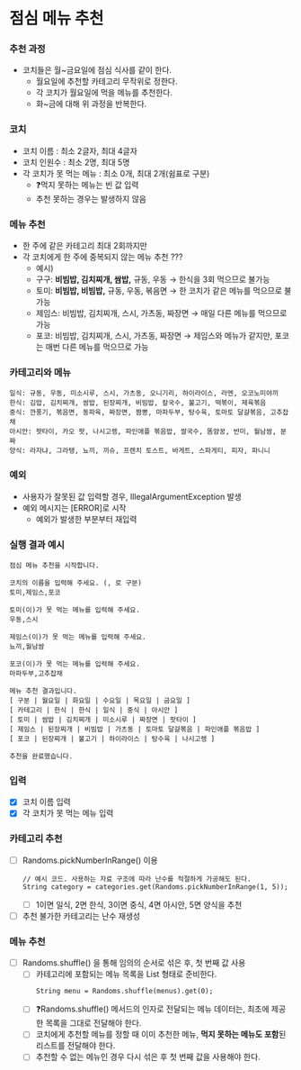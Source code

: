 # 점심 메뉴 추천

### 추천 과정

- 코치들은 월~금요일에 점심 식사를 같이 한다.
    - 월요일에 추천할 카테고리 무작위로 정한다.
    - 각 코치가 월요일에 먹을 메뉴를 추천한다.
    - 화~금에 대해 위 과정을 반복한다.

### 코치

- 코치 이름 : 최소 2글자, 최대 4글자
- 코치 인원수 : 최소 2명, 최대 5명
- 각 코치가 못 먹는 메뉴 : 최소 0개, 최대 2개(쉼표로 구분)
    - ❓먹지 못하는 메뉴는 빈 값 입력
    - 추천 못하는 경우는 발생하지 않음

### 메뉴 추천

- 한 주에 같은 카테고리 최대 2회까지만
- 각 코치에게 한 주에 중복되지 않는 메뉴 추천 ???
    - 예시)
    - 구구: **비빔밥, 김치찌개, 쌈밥,** 규동, 우동 → 한식을 3회 먹으므로 불가능
    - 토미: **비빔밥, 비빔밥,** 규동, 우동, 볶음면 → 한 코치가 같은 메뉴를 먹으므로 불가능
    - 제임스: 비빔밥, 김치찌개, 스시, 가츠동, 짜장면 → 매일 다른 메뉴를 먹으므로 가능
    - 포코: 비빔밥, 김치찌개, 스시, 가츠동, 짜장면 → 제임스와 메뉴가 같지만, 포코는 매번 다른 메뉴를 먹으므로 가능

### 카테고리와 메뉴

```
일식: 규동, 우동, 미소시루, 스시, 가츠동, 오니기리, 하이라이스, 라멘, 오코노미야끼
한식: 김밥, 김치찌개, 쌈밥, 된장찌개, 비빔밥, 칼국수, 불고기, 떡볶이, 제육볶음
중식: 깐풍기, 볶음면, 동파육, 짜장면, 짬뽕, 마파두부, 탕수육, 토마토 달걀볶음, 고추잡채
아시안: 팟타이, 카오 팟, 나시고렝, 파인애플 볶음밥, 쌀국수, 똠얌꿍, 반미, 월남쌈, 분짜
양식: 라자냐, 그라탱, 뇨끼, 끼슈, 프렌치 토스트, 바게트, 스파게티, 피자, 파니니
```

### 예외

- 사용자가 잘못된 값 입력할 경우, IllegalArgumentException 발생
- 예외 메시지는 [ERROR]로 시작
    - 예외가 발생한 부분부터 재입력

### 실행 결과 예시
```
점심 메뉴 추천을 시작합니다.

코치의 이름을 입력해 주세요. (, 로 구분)
토미,제임스,포코

토미(이)가 못 먹는 메뉴를 입력해 주세요.
우동,스시

제임스(이)가 못 먹는 메뉴를 입력해 주세요.
뇨끼,월남쌈

포코(이)가 못 먹는 메뉴를 입력해 주세요.
마파두부,고추잡채

메뉴 추천 결과입니다.
[ 구분 | 월요일 | 화요일 | 수요일 | 목요일 | 금요일 ]
[ 카테고리 | 한식 | 한식 | 일식 | 중식 | 아시안 ]
[ 토미 | 쌈밥 | 김치찌개 | 미소시루 | 짜장면 | 팟타이 ]
[ 제임스 | 된장찌개 | 비빔밥 | 가츠동 | 토마토 달걀볶음 | 파인애플 볶음밥 ]
[ 포코 | 된장찌개 | 불고기 | 하이라이스 | 탕수육 | 나시고렝 ]

추천을 완료했습니다.
```

### 입력

- [x] 코치 이름 입력
- [x] 각 코치가 못 먹는 메뉴 입력

### 카테고리 추천

- [ ] Randoms.pickNumberInRange() 이용
    ```
    // 예시 코드. 사용하는 자료 구조에 따라 난수를 적절하게 가공해도 된다.
    String category = categories.get(Randoms.pickNumberInRange(1, 5));
    ```
    - [ ] 1이면 일식, 2면 한식, 3이면 중식, 4면 아시안, 5면 양식을 추천
- [ ] 추천 불가한 카테고리는 난수 재생성

### 메뉴 추천

- [ ] Randoms.shuffle() 을 통해 임의의 순서로 섞은 후, 첫 번째 값 사용
    - [ ] 카테고리에 포함되는 메뉴 목록을 List<String> 형태로 준비한다.
      ```
      String menu = Randoms.shuffle(menus).get(0);
      ```
    - [ ] ❓Randoms.shuffle() 메서드의 인자로 전달되는 메뉴 데이터는, 최초에 제공한 목록을 그대로 전달해야 한다.
    - [ ] 코치에게 추천할 메뉴를 정할 때 이미 추천한 메뉴, **먹지 못하는 메뉴도 포함**된 리스트를 전달해야 한다.
    - [ ] 추천할 수 없는 메뉴인 경우 다시 섞은 후 첫 번째 값을 사용해야 한다.